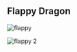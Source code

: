 ## Flappy Dragon

![flappy](https://github.com/user-attachments/assets/36dd78fb-3e30-4494-9806-5baae97b5c57)

![flappy 2](https://github.com/user-attachments/assets/b9fd0d79-7018-4149-978e-19aced2a5637)
